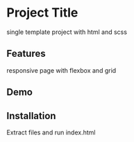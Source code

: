 # Project Title
single template project with html and scss

## Features
responsive page with flexbox and grid

## Demo


## Installation
Extract files and run index.html


